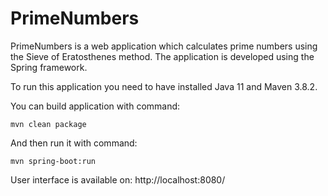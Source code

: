 # PrimeNumbers

PrimeNumbers is a web application which calculates prime numbers using the Sieve of Eratosthenes method.
The application is developed using the Spring framework.

To run this application you need to have installed Java 11 and Maven 3.8.2.

You can build application with command:
```
mvn clean package
```

And then run it with command:
```
mvn spring-boot:run
```
User interface is available on: http://localhost:8080/